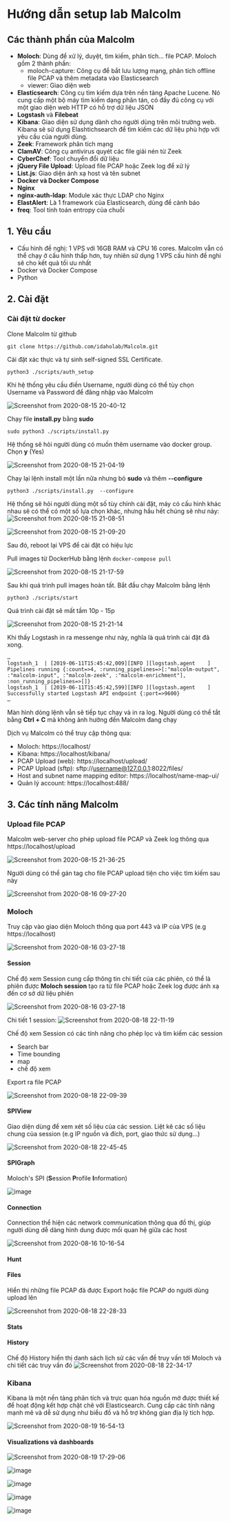 # Hướng dẫn setup lab Malcolm

## Các thành phần của Malcolm
  + **Moloch**: Dùng để xử lý, duyệt, tìm kiếm, phân tích... file PCAP. Moloch gồm 2 thành phần:
    + moloch-capture: Công cụ để bắt lưu lượng mạng, phân tích offline file PCAP và thêm metadata vào Elasticsearch
    + viewer: Giao diện web 
  + **Elasticsearch**: Công cụ tìm kiếm dựa trên nền tảng Apache Lucene. Nó cung cấp một bộ máy tìm kiếm dạng phân tán, có đầy đủ công cụ với một giao diện web HTTP có hỗ trợ dữ liệu JSON
  + **Logstash** và **Filebeat**
  + **Kibana**: Giao diện sử dụng dành cho người dùng trên môi trường web. Kibana sẽ sử dụng Elashtichsearch để tìm kiếm các dữ liệu phù hợp với yêu cầu của người dùng.
  + **Zeek**: Framework phân tích mạng
  + **ClamAV**: Công cụ antivirus quyét các file giải nén từ Zeek
  + **CyberChef**: Tool chuyển đổi dữ liệu
  + **jQuery File Upload**: Upload file PCAP hoặc Zeek log để xử lý
  + **List.js**: Giao diện ánh xạ host và tên subnet
  + **Docker và Docker Compose**
  + **Nginx**
  + **nginx-auth-ldap**: Module xác thực LDAP cho Nginx
  + **ElastAlert**: Là 1 framework của Elasticsearch, dùng để cảnh báo
  + **freq**: Tool tính toán entropy của chuỗi
  
## 1. Yêu cầu
  + Cấu hình đề nghị: 1 VPS với 16GB RAM và CPU 16 cores. Malcolm vẫn có thể chạy ở cấu hình thấp hơn, tuy nhiên sử dụng 1 VPS cấu hình đề nghi sẽ cho kết quả tối ưu nhất
  + Docker và Docker Compose 
  + Python

## 2. Cài đặt
### Cài đặt từ docker
Clone Malcolm từ github
```
git clone https://github.com/idaholab/Malcolm.git
```
Cài đặt xác thực và tự sinh self-signed SSL Certificate. 
```
python3 ./scripts/auth_setup
```
Khi hệ thống yêu cầu điền Username, người dùng có thể tùy chọn Username và Password để đăng nhập vào Malcolm

![Screenshot from 2020-08-15 20-40-12](https://user-images.githubusercontent.com/32956424/90313536-925d3a00-df37-11ea-8545-542b73a9502a.png)


Chạy file **install.py** bằng **sudo**
```
sudo python3 ./scripts/install.py 
```
Hệ thống sẽ hỏi người dùng có muốn thêm username vào docker group. Chọn **y** (Yes)

![Screenshot from 2020-08-15 21-04-19](https://user-images.githubusercontent.com/32956424/90314023-eae20680-df3a-11ea-95b7-cdcd03982d78.png)

Chạy lại lệnh install một lần nữa nhưng bỏ **sudo** và thêm **--configure**
```
python3 ./scripts/install.py  --configure
```
Hệ thống sẽ hỏi người dùng một số tùy chỉnh cài đặt, máy có cấu hình khác nhau sẽ có thể có một số lựa chọn khác, nhưng hầu hết chúng sẽ như này:
![Screenshot from 2020-08-15 21-08-51](https://user-images.githubusercontent.com/32956424/90314157-c63a5e80-df3b-11ea-99f7-82c81ce81fea.png)

![Screenshot from 2020-08-15 21-09-20](https://user-images.githubusercontent.com/32956424/90314178-f5e96680-df3b-11ea-99d3-46faa86a5f9d.png)

Sau đó, reboot lại VPS để cài đặt có hiệu lực 

Pull images từ DockerHub bằng lệnh ```docker-compose pull```

![Screenshot from 2020-08-15 21-17-59](https://user-images.githubusercontent.com/32956424/90314306-d3a41880-df3c-11ea-9e50-b8af04094da7.png)

Sau khi quá trình pull images hoàn tất. Bắt đầu chạy Malcolm bằng lệnh
```
python3 ./scripts/start
```
Quá trình cài đặt sẽ mất tầm 10p - 15p

![Screenshot from 2020-08-15 21-21-14](https://user-images.githubusercontent.com/32956424/90314344-46ad8f00-df3d-11ea-8da0-e6ebe2c6ae49.png)

Khi thấy Logstash in ra messenge như này, nghĩa là quá trình cài đặt đã xong. 
```
…
logstash_1  | [2019-06-11T15:45:42,009][INFO ][logstash.agent    ] Pipelines running {:count=>4, :running_pipelines=>[:"malcolm-output", :"malcolm-input", :"malcolm-zeek", :"malcolm-enrichment"], :non_running_pipelines=>[]}
logstash_1  | [2019-06-11T15:45:42,599][INFO ][logstash.agent    ] Successfully started Logstash API endpoint {:port=>9600}
…
```

Màn hình dòng lệnh vẫn sẽ tiếp tục chạy và in ra log. Người dùng có thể tắt bằng **Ctrl + C** mà không ảnh hưởng đến Malcolm đang chạy

Dịch vụ Malcolm có thể truy cập thông qua:
  + Moloch: https://localhost/
  + Kibana: https://localhost/kibana/
  + PCAP Upload (web): https://localhost/upload/
  + PCAP Upload (sftp): sftp://username@127.0.0.1:8022/files/
  + Host and subnet name mapping editor: https://localhost/name-map-ui/
  + Quản lý account: https://localhost:488/
  
## 3. Các tính năng Malcolm

### Upload file PCAP

Malcolm web-server cho phép upload file PCAP và Zeek log thông qua https://localhost/upload

![Screenshot from 2020-08-15 21-36-25](https://user-images.githubusercontent.com/32956424/90314672-968d5580-df3f-11ea-84d6-ccba65a41d79.png)

Người dùng có thể gán tag cho file PCAP upload tiện cho việc tìm kiếm sau này

![Screenshot from 2020-08-16 09-27-20](https://user-images.githubusercontent.com/32956424/90325188-bb66e480-dfa2-11ea-8a96-fc871486c34f.png)



### Moloch
Truy cập vào giao diện Moloch thông qua port 443 và IP của VPS (e.g https://localhost)

![Screenshot from 2020-08-16 03-27-18](https://user-images.githubusercontent.com/32956424/90325309-3f6d9c00-dfa4-11ea-92e7-933324ecbc42.png)

#### Session

Chế độ xem Session cung cấp thông tin chi tiết của các phiên, có thể là phiên được **Moloch session** tạo ra từ file PCAP hoặc Zeek log được ánh xạ đến cơ sở dữ liệu phiên

![Screenshot from 2020-08-16 03-27-18](https://user-images.githubusercontent.com/32956424/90529966-8626e600-e19e-11ea-9920-f3a2360d46b0.png)

Chi tiết 1 session: 
![Screenshot from 2020-08-18 22-11-19](https://user-images.githubusercontent.com/32956424/90531050-c6d32f00-e19f-11ea-9178-47585890b773.png)


Chế độ xem Session có các tính năng cho phép lọc và tìm kiếm các session
  + Search bar
  + Time bounding
  + map
  + chế độ xem 

Export ra file PCAP

![Screenshot from 2020-08-18 22-09-39](https://user-images.githubusercontent.com/32956424/90530842-8a9fce80-e19f-11ea-8aa9-25c82ef4b7f3.png)


#### SPIView

Giao diện dùng để xem xét số liệu của các session. Liệt kê các số liệu chung của session (e.g IP nguồn và đích, port, giao thức sử dụng...)

![Screenshot from 2020-08-18 22-45-45](https://user-images.githubusercontent.com/32956424/90534956-94780080-e1a4-11ea-8d0b-df6f0c43e64f.png)


#### SPIGraph

Moloch's SPI (**S**ession **P**rofile **I**nformation) 

![image](https://user-images.githubusercontent.com/32956424/90539945-b2486400-e1aa-11ea-9cb7-c254445545a4.png)


#### Connection

Connection thể hiện các network communication thông qua đồ thị, giúp người dùng dễ dàng hình dung được mối quan hệ giữa các host  

![Screenshot from 2020-08-16 10-16-54](https://user-images.githubusercontent.com/32956424/90326505-3506ce80-dfb3-11ea-80e9-734fd5981d36.png)


#### Hunt

#### Files

Hiển thị những file PCAP đã được Export hoặc file PCAP do người dùng upload lên

![Screenshot from 2020-08-18 22-28-33](https://user-images.githubusercontent.com/32956424/90533048-2d594c80-e1a2-11ea-8141-9b1779132474.png)

#### Stats



#### History

Chế độ History hiển thị danh sách lịch sử các vấn đề truy vấn tới Moloch và chi tiết các truy vấn đó
![Screenshot from 2020-08-18 22-34-17](https://user-images.githubusercontent.com/32956424/90533621-f899c500-e1a2-11ea-9f90-d7bae61f0305.png)

### Kibana

Kibana là một nền tảng phân tích và trực quan hóa nguồn mở được thiết kế để hoạt động kết hợp chặt chẽ với Elasticsearch. Cung cấp các tính năng mạnh mẽ và dễ sử dụng như biểu đồ và hỗ trợ không gian địa lý tích hợp.

![Screenshot from 2020-08-19 16-54-13](https://user-images.githubusercontent.com/32956424/90622593-84f9c580-e23f-11ea-82ab-0e16fb0d48fd.png)


#### Visualizations và dashboards

![Screenshot from 2020-08-19 17-29-06](https://user-images.githubusercontent.com/32956424/90624027-888e4c00-e241-11ea-937b-7c57d21b72e3.png)

![image](https://user-images.githubusercontent.com/32956424/90629176-1883c400-e249-11ea-84d9-72013d0a78fa.png)

![image](https://user-images.githubusercontent.com/32956424/90629204-2afdfd80-e249-11ea-9481-0db1b065f756.png)

![image](https://user-images.githubusercontent.com/32956424/90629224-33eecf00-e249-11ea-9f6b-a08d829a8f3a.png)

![image](https://user-images.githubusercontent.com/32956424/90629273-4b2dbc80-e249-11ea-9369-c8b3d46327b4.png)


